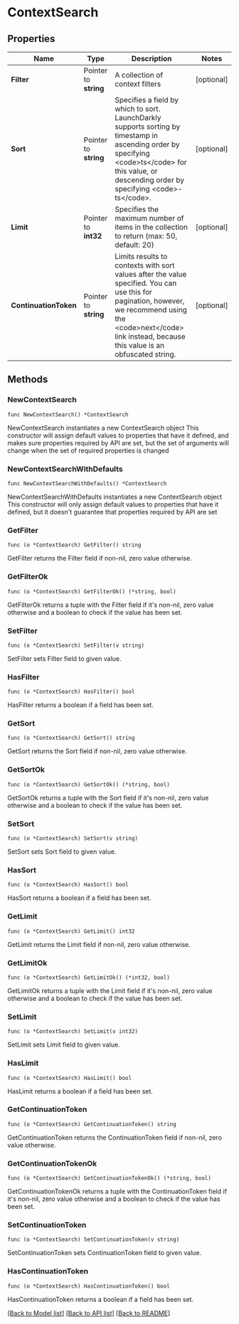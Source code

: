 # ContextSearch

## Properties

Name | Type | Description | Notes
------------ | ------------- | ------------- | -------------
**Filter** | Pointer to **string** | A collection of context filters | [optional] 
**Sort** | Pointer to **string** | Specifies a field by which to sort. LaunchDarkly supports sorting by timestamp in ascending order by specifying &lt;code&gt;ts&lt;/code&gt; for this value, or descending order by specifying &lt;code&gt;-ts&lt;/code&gt;. | [optional] 
**Limit** | Pointer to **int32** | Specifies the maximum number of items in the collection to return (max: 50, default: 20) | [optional] 
**ContinuationToken** | Pointer to **string** | Limits results to contexts with sort values after the value specified. You can use this for pagination, however, we recommend using the &lt;code&gt;next&lt;/code&gt; link instead, because this value is an obfuscated string. | [optional] 

## Methods

### NewContextSearch

`func NewContextSearch() *ContextSearch`

NewContextSearch instantiates a new ContextSearch object
This constructor will assign default values to properties that have it defined,
and makes sure properties required by API are set, but the set of arguments
will change when the set of required properties is changed

### NewContextSearchWithDefaults

`func NewContextSearchWithDefaults() *ContextSearch`

NewContextSearchWithDefaults instantiates a new ContextSearch object
This constructor will only assign default values to properties that have it defined,
but it doesn't guarantee that properties required by API are set

### GetFilter

`func (o *ContextSearch) GetFilter() string`

GetFilter returns the Filter field if non-nil, zero value otherwise.

### GetFilterOk

`func (o *ContextSearch) GetFilterOk() (*string, bool)`

GetFilterOk returns a tuple with the Filter field if it's non-nil, zero value otherwise
and a boolean to check if the value has been set.

### SetFilter

`func (o *ContextSearch) SetFilter(v string)`

SetFilter sets Filter field to given value.

### HasFilter

`func (o *ContextSearch) HasFilter() bool`

HasFilter returns a boolean if a field has been set.

### GetSort

`func (o *ContextSearch) GetSort() string`

GetSort returns the Sort field if non-nil, zero value otherwise.

### GetSortOk

`func (o *ContextSearch) GetSortOk() (*string, bool)`

GetSortOk returns a tuple with the Sort field if it's non-nil, zero value otherwise
and a boolean to check if the value has been set.

### SetSort

`func (o *ContextSearch) SetSort(v string)`

SetSort sets Sort field to given value.

### HasSort

`func (o *ContextSearch) HasSort() bool`

HasSort returns a boolean if a field has been set.

### GetLimit

`func (o *ContextSearch) GetLimit() int32`

GetLimit returns the Limit field if non-nil, zero value otherwise.

### GetLimitOk

`func (o *ContextSearch) GetLimitOk() (*int32, bool)`

GetLimitOk returns a tuple with the Limit field if it's non-nil, zero value otherwise
and a boolean to check if the value has been set.

### SetLimit

`func (o *ContextSearch) SetLimit(v int32)`

SetLimit sets Limit field to given value.

### HasLimit

`func (o *ContextSearch) HasLimit() bool`

HasLimit returns a boolean if a field has been set.

### GetContinuationToken

`func (o *ContextSearch) GetContinuationToken() string`

GetContinuationToken returns the ContinuationToken field if non-nil, zero value otherwise.

### GetContinuationTokenOk

`func (o *ContextSearch) GetContinuationTokenOk() (*string, bool)`

GetContinuationTokenOk returns a tuple with the ContinuationToken field if it's non-nil, zero value otherwise
and a boolean to check if the value has been set.

### SetContinuationToken

`func (o *ContextSearch) SetContinuationToken(v string)`

SetContinuationToken sets ContinuationToken field to given value.

### HasContinuationToken

`func (o *ContextSearch) HasContinuationToken() bool`

HasContinuationToken returns a boolean if a field has been set.


[[Back to Model list]](../README.md#documentation-for-models) [[Back to API list]](../README.md#documentation-for-api-endpoints) [[Back to README]](../README.md)


